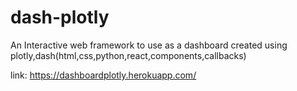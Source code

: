 # dash-plotly
An Interactive web framework to use as a dashboard created using plotly,dash(html,css,python,react,components,callbacks)

link: https://dashboardplotly.herokuapp.com/

